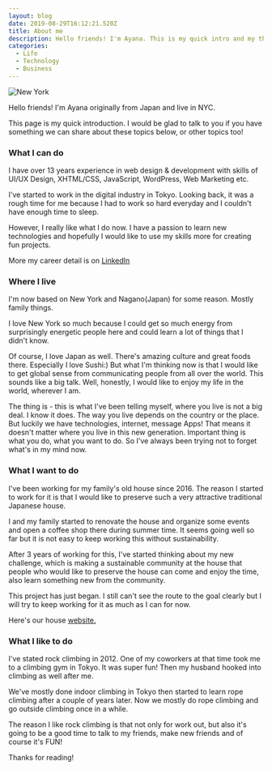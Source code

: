 ```yaml
---
layout: blog
date: 2019-08-29T16:12:21.520Z
title: About me
description: Hello friends! I'm Ayana. This is my quick intro and my thoughts.
categories:
  - Life
  - Technology
  - Business
---
```

![New York](/uploads/img_newyork.jpg)

Hello friends! I'm Ayana originally from Japan and live in NYC.

This page is my quick introduction. I would be glad to talk to you if you have something we can share about these topics below, or other topics too!

<h3>What I can do</h3>
I have over 13 years experience in web design & development with skills of UI/UX Design, XHTML/CSS, JavaScript, WordPress, Web Marketing etc.

I've started to work in the digital industry in Tokyo. Looking back, it was a rough time for me because I had to work so hard everyday and I couldn't have enough time to sleep. 

However, I really like what I do now. I have a passion to learn new technologies and hopefully I would like to use my skills more for creating fun projects.

More my career detail is on <a href="https://www.linkedin.com/in/ayana-osawa-22b623b" target="_blank" rel="noopener noreferrer">LinkedIn</a>

<h3>Where I live</h3>
I'm now based on New York and Nagano(Japan) for some reason. Mostly family things.

I love New York so much because I could get so much energy from surprisingly energetic people here and could learn a lot of things that I didn't know.

Of course, I love Japan as well. There's amazing culture and great foods there. Especially I love Sushi:)
But what I'm thinking now is that I would like to get global sense from communicating people from all over the world. This sounds like a big talk. Well, honestly, I would like to enjoy my life in the world, wherever I am.

The thing is - this is what I've been telling myself, where you live is not a big deal. I know it does. The way you live depends on the country or the place. But luckily we have technologies, internet, message Apps! That means it doesn't matter where you live in this new generation. Important thing is what you do, what you want to do. So I've always been trying not to forget what's in my mind now.

<h3>What I want to do</h3>

I've been working for my family's old house since 2016. The reason I started to work for it is that I would like to preserve such a very attractive traditional Japanese house. 

I and my family started to renovate the house and organize some events and open a coffee shop there during summer time. It seems going well so far but it is not easy to keep working this without sustainability.

After 3 years of working for this, I've started thinking about my new challenge, which is making a sustainable community at the house that people who would like to preserve the house can come and enjoy the time, also learn something new from the community.

This project has just began. I still can't see the route to the goal clearly but I will try to keep working for it as much as I can for now.

Here's our house <a href="https://misawayanohanashi.com/" target="_blank" rel="noopener noreferrer">website.</a>

<!--This is always difficult to say for me. But now one thing I would like to do is that I would like to connect between what I do in Nagano and New York. I don't know how yet. 

Talk is cheap. I know it's not easy to make something happen. But I'm going to do something what I can do in this situation for now. If you have something related to me, feel free to contact me.

1. I would like to establish the life between Japan and New York. Especially, I have an interesting old house in Japan and it's going to be great if I could connect 

2. I would like to 

After all, the important thing for me is enjoying the life with close friends and people and hopefully make them happy, I would say. \

I would like to support local businesses, services related to food, communities for people using my experiences and technologies.-->

<h3>What I like to do</h3>
I've stated rock climbing in 2012. One of my coworkers at that time took me to a climbing gym in Tokyo. It was super fun! Then my husband hooked into climbing as well after me. 

We've mostly done indoor climbing in Tokyo then started to learn rope climbing after a couple of years later. Now we mostly do rope climbing and go outside climbing once in a while.

The reason I like rock climbing is that not only for work out, but also it's going to be a good time to talk to my friends, make new friends and of course it's FUN!

Thanks for reading!
